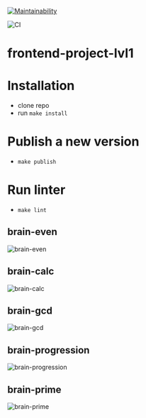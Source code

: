 [![Maintainability](https://api.codeclimate.com/v1/badges/ac42a70aed67ffc9080c/maintainability)](https://codeclimate.com/github/t4ks/frontend-project-lvl1/maintainability)

![CI](https://github.com/t4ks/frontend-project-lvl1/workflows/Node.js%20CI/badge.svg)

# frontend-project-lvl1

# Installation

 - clone repo
 - run `make install`
 
# Publish a new version
 - `make publish`

# Run linter
 - `make lint`

## brain-even
![brain-even](https://user-images.githubusercontent.com/10071749/81474283-9ecd4a80-9204-11ea-9bbc-1a5f44f485c4.gif)

## brain-calc
![brain-calc](https://user-images.githubusercontent.com/10071749/81474459-e43e4780-9205-11ea-9a89-7dccd918f461.gif)

## brain-gcd
![brain-gcd](https://user-images.githubusercontent.com/10071749/81474510-38e1c280-9206-11ea-8df8-6d14d65fc9d7.gif)

## brain-progression
![brain-progression](https://user-images.githubusercontent.com/10071749/81474573-ba395500-9206-11ea-880c-71f7529c240d.gif)

## brain-prime
![brain-prime](https://user-images.githubusercontent.com/10071749/81474597-e1902200-9206-11ea-986c-7ad36b35a522.gif)

